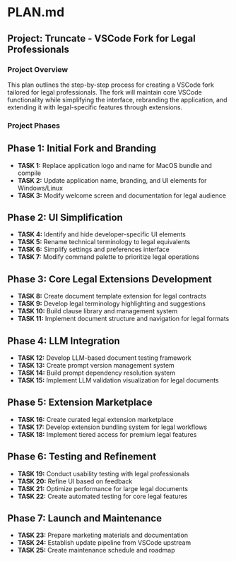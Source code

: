 # PLAN.md

## Project: Truncate - VSCode Fork for Legal Professionals

### Project Overview

This plan outlines the step-by-step process for creating a VSCode fork tailored for legal professionals. The fork will maintain core VSCode functionality while simplifying the interface, rebranding the application, and extending it with legal-specific features through extensions.

### Project Phases

## Phase 1: Initial Fork and Branding

- **TASK 1:** Replace application logo and name for MacOS bundle and compile
- **TASK 2:** Update application name, branding, and UI elements for Windows/Linux
- **TASK 3:** Modify welcome screen and documentation for legal audience

## Phase 2: UI Simplification

- **TASK 4:** Identify and hide developer-specific UI elements
- **TASK 5:** Rename technical terminology to legal equivalents
- **TASK 6:** Simplify settings and preferences interface
- **TASK 7:** Modify command palette to prioritize legal operations

## Phase 3: Core Legal Extensions Development

- **TASK 8:** Create document template extension for legal contracts
- **TASK 9:** Develop legal terminology highlighting and suggestions
- **TASK 10:** Build clause library and management system
- **TASK 11:** Implement document structure and navigation for legal formats

## Phase 4: LLM Integration

- **TASK 12:** Develop LLM-based document testing framework
- **TASK 13:** Create prompt version management system
- **TASK 14:** Build prompt dependency resolution system
- **TASK 15:** Implement LLM validation visualization for legal documents

## Phase 5: Extension Marketplace

- **TASK 16:** Create curated legal extension marketplace
- **TASK 17:** Develop extension bundling system for legal workflows
- **TASK 18:** Implement tiered access for premium legal features

## Phase 6: Testing and Refinement

- **TASK 19:** Conduct usability testing with legal professionals
- **TASK 20:** Refine UI based on feedback
- **TASK 21:** Optimize performance for large legal documents
- **TASK 22:** Create automated testing for core legal features

## Phase 7: Launch and Maintenance

- **TASK 23:** Prepare marketing materials and documentation
- **TASK 24:** Establish update pipeline from VSCode upstream
- **TASK 25:** Create maintenance schedule and roadmap
